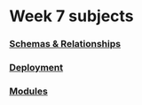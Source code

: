 # Week 7 subjects

### [Schemas & Relationships](./schemas-relationships.md)
### [Deployment](./deployment.md)
### [Modules](./modules.md)

